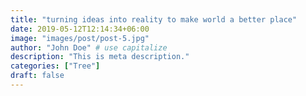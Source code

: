 ```yaml
---
title: "turning ideas into reality to make world a better place"
date: 2019-05-12T12:14:34+06:00
image: "images/post/post-5.jpg"
author: "John Doe" # use capitalize
description: "This is meta description."
categories: ["Tree"]
draft: false
---
```


